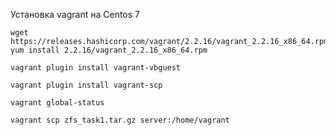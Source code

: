 Установка vagrant на Centos 7
```
wget https://releases.hashicorp.com/vagrant/2.2.16/vagrant_2.2.16_x86_64.rpm
yum install 2.2.16/vagrant_2.2.16_x86_64.rpm
```


```
vagrant plugin install vagrant-vbguest

vagrant plugin install vagrant-scp

vagrant global-status

vagrant scp zfs_task1.tar.gz server:/home/vagrant
```
